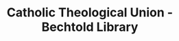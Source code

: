 ---
layout: repo
title: "Catholic Theological Union - Bechtold Library"
id: 15335
permalink: repos/15335/
---